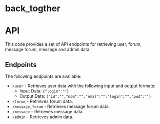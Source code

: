 # back_togther

# API 
This code provides a set of API endpoints for retrieving user, forum, message forum, message and admin data. 

## Endpoints 
The following endpoints are available: 
* `/user` - Retrieves user data with the following input and output formats: 
	* Input Data: `{"login":""}` 
	* Output Data: `{"id":"","nom":"","emal":"","login":"","pwd":""}` 
* `/forum` - Retrieves forum data. 
* `/message_forum` - Retrieves message forum data. 
* `/message` - Retrieves message data.  
* `/admin` - Retrieves admin data.